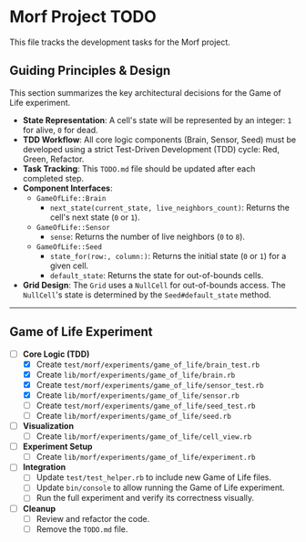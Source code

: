 # Morf Project TODO

This file tracks the development tasks for the Morf project.

## Guiding Principles & Design

This section summarizes the key architectural decisions for the Game of Life experiment.

- **State Representation**: A cell's state will be represented by an integer: `1` for alive, `0` for dead.
- **TDD Workflow**: All core logic components (Brain, Sensor, Seed) must be developed using a strict Test-Driven Development (TDD) cycle: Red, Green, Refactor.
- **Task Tracking**: This `TODO.md` file should be updated after each completed step.
- **Component Interfaces**:
  - `GameOfLife::Brain`
    - `next_state(current_state, live_neighbors_count)`: Returns the cell's next state (`0` or `1`).
  - `GameOfLife::Sensor`
    - `sense`: Returns the number of live neighbors (`0` to `8`).
  - `GameOfLife::Seed`
    - `state_for(row:, column:)`: Returns the initial state (`0` or `1`) for a given cell.
    - `default_state`: Returns the state for out-of-bounds cells.
- **Grid Design**: The `Grid` uses a `NullCell` for out-of-bounds access. The `NullCell`'s state is determined by the `Seed#default_state` method.

---

## Game of Life Experiment

- [ ] **Core Logic (TDD)**
    - [x] Create `test/morf/experiments/game_of_life/brain_test.rb`
    - [x] Create `lib/morf/experiments/game_of_life/brain.rb`
    - [x] Create `test/morf/experiments/game_of_life/sensor_test.rb`
    - [x] Create `lib/morf/experiments/game_of_life/sensor.rb`
    - [ ] Create `test/morf/experiments/game_of_life/seed_test.rb`
    - [ ] Create `lib/morf/experiments/game_of_life/seed.rb`

- [ ] **Visualization**
    - [ ] Create `lib/morf/experiments/game_of_life/cell_view.rb`

- [ ] **Experiment Setup**
    - [ ] Create `lib/morf/experiments/game_of_life/experiment.rb`

- [ ] **Integration**
    - [ ] Update `test/test_helper.rb` to include new Game of Life files.
    - [ ] Update `bin/console` to allow running the Game of Life experiment.
    - [ ] Run the full experiment and verify its correctness visually.

- [ ] **Cleanup**
    - [ ] Review and refactor the code.
    - [ ] Remove the `TODO.md` file.
